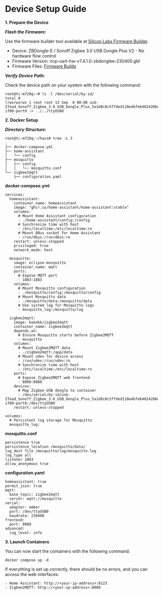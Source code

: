 # Device Setup Guide
**1. Prepare the Device**

***Flash the Firmware:***

Use the firmware builder tool available at [Silicon Labs Firmware Builder](https://darkxst.github.io/silabs-firmware-builder/).

- Device: ZBDongle-E / Sonoff Zigbee 3.0 USB Dongle Plus V2 - No hardware flow control
- Firmware Version: ncp-uart-hw-v7.4.1.0-zbdonglee-230400.gbl
- Firmware Files: [Firmware Builds](https://github.com/darkxst/silabs-firmware-builder/tree/main/firmware_builds/zbdonglee)


***Verify Device Path:***

Check the device path on your system with the following command:
```
root@tc-m720q:~# ls -l /dev/serial/by-id/
total 0
lrwxrwxrwx 1 root root 13 Sep  8 00:08 usb-ITead_Sonoff_Zigbee_3.0_USB_Dongle_Plus_5a1d8c8c5ffded118e4bfe64024206e6-if00-port0 -> ../../ttyUSB0
```

**2. Docker Setup**

***Directory Structure:***
```
root@tc-m720q:~/hass# tree -L 3
.
├── docker-compose.yml
├── home-assistant
│   └── config
├── mosquitto
│   ├── config
│   │   └── mosquitto.conf
└── zigbee2mqtt
    ├── configuration.yaml
```

****docker-compose.yml****
```
services:
  homeassistant:
    container_name: homeassistant
    image: "ghcr.io/home-assistant/home-assistant:stable"
    volumes:
      # Mount Home Assistant configuration
      - ./home-assistant/config:/config
      # Synchronize time with host
      - /etc/localtime:/etc/localtime:ro
      # Mount DBus socket for Home Assistant
      - /run/dbus:/run/dbus:ro
    restart: unless-stopped
    privileged: true
    network_mode: host

  mosquitto:
    image: eclipse-mosquitto
    container_name: mqtt
    ports:
      # Expose MQTT port
      - 1883:1883
    volumes:
      # Mount Mosquitto configuration
      - ./mosquitto/config:/mosquitto/config
      # Mount Mosquitto data
      - ./mosquitto/data:/mosquitto/data
      # Use system log for Mosquitto logs
      - mosquitto_log:/mosquitto/log

  zigbee2mqtt:
    image: koenkk/zigbee2mqtt
    container_name: zigbee2mqtt
    depends_on:
      # Ensure Mosquitto starts before Zigbee2MQTT
      - mosquitto
    volumes:
      # Mount Zigbee2MQTT data
      - ./zigbee2mqtt:/app/data
      # Mount udev for device access
      - /run/udev:/run/udev:ro
      # Synchronize time with host
      - /etc/localtime:/etc/localtime:ro
    ports:
      # Expose Zigbee2MQTT web frontend
      - 8080:8080
    devices:
      # Map Zigbee USB dongle to container
      - /dev/serial/by-id/usb-ITead_Sonoff_Zigbee_3.0_USB_Dongle_Plus_5a1d8c8c5ffded118e4bfe64024206e6-if00-port0:/dev/ttyUSB0
    restart: unless-stopped

volumes:
  # Persistent log storage for Mosquitto
  mosquitto_log:
```


****mosquitto.conf****
```
persistence true
persistence_location /mosquitto/data/
log_dest file /mosquitto/log/mosquitto.log
log_type all
listener 1883
allow_anonymous true
```

****configuration.yaml****

```
homeassistant: true
permit_join: true
mqtt:
  base_topic: zigbee2mqtt
  server: mqtt://mosquitto
serial:
  adapter: ember
  port: /dev/ttyUSB0
  baudrate: 230400
frontend:
  port: 8080
advanced:
  log_level: info
```

**3. Launch Containers**

You can now start the containers with the following command:

```
docker compose up -d
```
If everything is set up correctly, there should be no errors, and you can access the web interfaces:

```
- Home Assistant: http://<your-ip-address>:8123
- Zigbee2MQTT: http://<your-ip-address>:8080
```


